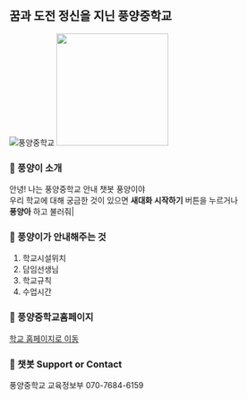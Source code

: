 ## 꿈과 도전 정신을 지닌 풍양중학교 
 ![풍양중학교](https://user-images.githubusercontent.com/80456991/120893229-1e6a5a80-c64d-11eb-85af-9639943dc71d.PNG)
<img src="https://user-images.githubusercontent.com/80456991/120890550-7483d180-c63e-11eb-886f-3d4f0ab2c986.png" width=200 height=200>

### 📖 풍양이 소개
안녕! 나는 풍양중학교 안내 챗봇 풍양이야  
  우리 학교에 대해 궁금한 것이 있으면 **새대화 시작하기** 버튼을 누르거나  
  **풍양아** 하고 불러줘|  

  
### 📖 풍양이가 안내해주는 것
1. 학교시설위치
2. 담임선생님
3. 학교규칙
4. 수업시간

### 📖 풍양중학교홈페이지
  [학교 홈페이지로 이동](http://www.ny-pungyang.ms.kr)  

### 📖 챗봇 Support or Contact
  풍양중학교 교육정보부 070-7684-6159
